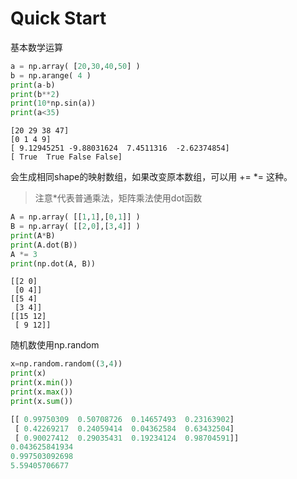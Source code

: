 # Quick Start

基本数学运算

```py
a = np.array( [20,30,40,50] )
b = np.arange( 4 )
print(a-b)
print(b**2)
print(10*np.sin(a))
print(a<35)
```

```
[20 29 38 47]
[0 1 4 9]
[ 9.12945251 -9.88031624  7.4511316  -2.62374854]
[ True  True False False]
```

会生成相同shape的映射数组，如果改变原本数组，可以用 += \*= 这种。

> 注意\*代表普通乘法，矩阵乘法使用dot函数

```py
A = np.array( [[1,1],[0,1]] )
B = np.array( [[2,0],[3,4]] )
print(A*B)      
print(A.dot(B)) 
A *= 3
print(np.dot(A, B))
```

```
[[2 0]
 [0 4]]
[[5 4]
 [3 4]]
[[15 12]
 [ 9 12]]
```

随机数使用np.random

```py
x=np.random.random((3,4))
print(x)
print(x.min())
print(x.max())
print(x.sum())
```

```py
[[ 0.99750309  0.50708726  0.14657493  0.23163902]
 [ 0.42269217  0.24059414  0.04362584  0.63432504]
 [ 0.90027412  0.29035431  0.19234124  0.98704591]]
0.043625841934
0.997503092698
5.59405706677
```



